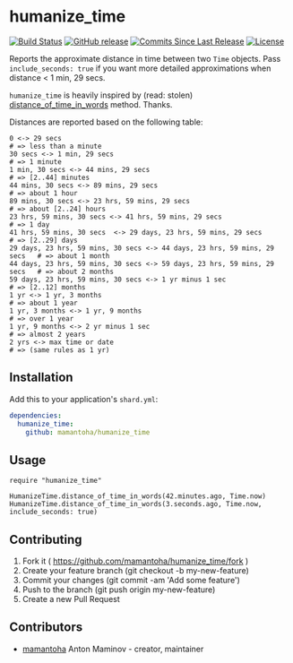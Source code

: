 # humanize_time

[![Build Status](http://img.shields.io/travis/mamantoha/humanize_time.svg?style=flat)](https://travis-ci.org/mamantoha/humanize_time)
[![GitHub release](https://img.shields.io/github/release/mamantoha/humanize_time.svg)](https://github.com/mamantoha/humanize_time/releases)
[![Commits Since Last Release](https://img.shields.io/github/commits-since/mamantoha/humanize_time/latest.svg)](https://github.com/mamantoha/humanize_time/pulse)
[![License](https://img.shields.io/github/license/mamantoha/humanize_time.svg)](https://github.com/mamantoha/humanize_time/blob/master/LICENSE)

Reports the approximate distance in time between two `Time` objects.
Pass `include_seconds: true` if you want more detailed approximations when distance < 1 min, 29 secs.

`humanize_time` is heavily inspired by (read: stolen) [distance_of_time_in_words](http://api.rubyonrails.org/classes/ActionView/Helpers/DateHelper.html#method-i-distance_of_time_in_words) method.
Thanks.

Distances are reported based on the following table:

```
0 <-> 29 secs                                                             # => less than a minute
30 secs <-> 1 min, 29 secs                                                # => 1 minute
1 min, 30 secs <-> 44 mins, 29 secs                                       # => [2..44] minutes
44 mins, 30 secs <-> 89 mins, 29 secs                                     # => about 1 hour
89 mins, 30 secs <-> 23 hrs, 59 mins, 29 secs                             # => about [2..24] hours
23 hrs, 59 mins, 30 secs <-> 41 hrs, 59 mins, 29 secs                     # => 1 day
41 hrs, 59 mins, 30 secs  <-> 29 days, 23 hrs, 59 mins, 29 secs           # => [2..29] days
29 days, 23 hrs, 59 mins, 30 secs <-> 44 days, 23 hrs, 59 mins, 29 secs   # => about 1 month
44 days, 23 hrs, 59 mins, 30 secs <-> 59 days, 23 hrs, 59 mins, 29 secs   # => about 2 months
59 days, 23 hrs, 59 mins, 30 secs <-> 1 yr minus 1 sec                    # => [2..12] months
1 yr <-> 1 yr, 3 months                                                   # => about 1 year
1 yr, 3 months <-> 1 yr, 9 months                                         # => over 1 year
1 yr, 9 months <-> 2 yr minus 1 sec                                       # => almost 2 years
2 yrs <-> max time or date                                                # => (same rules as 1 yr)
```

## Installation

Add this to your application's `shard.yml`:

```yaml
dependencies:
  humanize_time:
    github: mamantoha/humanize_time
```

## Usage

```crystal
require "humanize_time"

HumanizeTime.distance_of_time_in_words(42.minutes.ago, Time.now)
HumanizeTime.distance_of_time_in_words(3.seconds.ago, Time.now, include_seconds: true)
```

## Contributing

1. Fork it ( https://github.com/mamantoha/humanize_time/fork )
2. Create your feature branch (git checkout -b my-new-feature)
3. Commit your changes (git commit -am 'Add some feature')
4. Push to the branch (git push origin my-new-feature)
5. Create a new Pull Request

## Contributors

- [mamantoha](https://github.com/mamantoha) Anton Maminov - creator, maintainer
